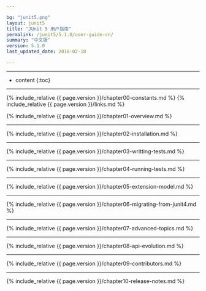 ```yaml
---

bg: "junit5.png"
layout: junit5
title: "JUnit 5 用户指南"
permalink: /junit5/5.1.0/user-guide-cn/
summary: "中文版"
version: 5.1.0
last_updated_date: 2018-02-18

---
```


---

* content
{:toc}

---

{% include_relative {{ page.version }}/chapter00-constants.md %}
{% include_relative {{ page.version }}/links.md %}

{% include_relative {{ page.version }}/chapter01-overview.md %}

---

{% include_relative {{ page.version }}/chapter02-installation.md %}

---

{% include_relative {{ page.version }}/chapter03-writting-tests.md %}

---

{% include_relative {{ page.version }}/chapter04-running-tests.md %}

---

{% include_relative {{ page.version }}/chapter05-extension-model.md %}

---

{% include_relative {{ page.version }}/chapter06-migrating-from-junit4.md %}

---

{% include_relative {{ page.version }}/chapter07-advanced-topics.md %}

---

{% include_relative {{ page.version }}/chapter08-api-evolution.md %}

---

{% include_relative {{ page.version }}/chapter09-contributors.md %}

---

{% include_relative {{ page.version }}/chapter10-release-notes.md %}















